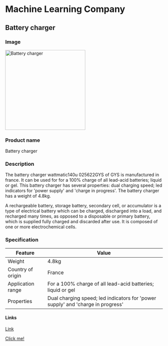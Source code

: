 # Machine Learning Company

## Battery charger

### Image
<img src="https://media.kramp.com/kws/krampd_rd/_8B3bIB3_IzLWsZQknWj58DGaIHd5d" alt="Battery charger" width="256" height="256">

### Product name
Battery charger


### Description
The battery charger wattmatic140u 025622GYS of GYS is manufactured in france. It can be used for for a 100% charge of all lead-acid batteries; liquid or gel. This battery charger has several properties: dual charging speed; led indicators for 'power supply' and 'charge in progress'. The battery charger has a weight of 4.8kg.

A rechargeable battery, storage battery, secondary cell, or accumulator is a type of electrical battery which can be charged, discharged into a load, and recharged many times, as opposed to a disposable or primary battery, which is supplied fully charged and discarded after use. It is composed of one or more electrochemical cells.
### Specification

Feature | Value
------------ | -------------
Weight | 4.8kg
Country of origin | France 
Application range | For a 100% charge of all lead-acid batteries; liquid or gel
Properties | Dual charging speed; led indicators for 'power supply' and 'charge in progress'


#### Links 
[Link](https://andyleezaizai.github.io/Battery-charger/)

<script type="text/javascript">
window.__flowai_webclient_triggerSelector = '#alternativeButton';
</script>
<a href="#" id="alternativeButton">Click me!</a>
<script src="https://widget.flow.ai/w/Aasdasdada132424234..."></script>
